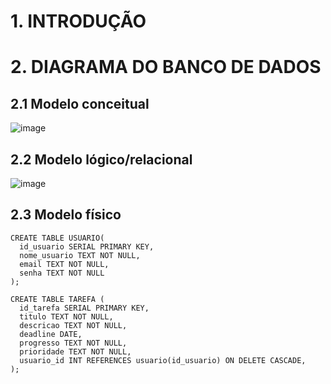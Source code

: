 # 1. INTRODUÇÃO

# 2. DIAGRAMA DO BANCO DE DADOS

## 2.1 Modelo conceitual
![image](https://github.com/user-attachments/assets/05eb50db-59e4-4a72-833a-85e951338c4c)

## 2.2 Modelo lógico/relacional
![image](https://github.com/user-attachments/assets/19245b98-5762-4845-8928-d1e52c88fdeb)

## 2.3 Modelo físico
```
CREATE TABLE USUARIO(
  id_usuario SERIAL PRIMARY KEY,
  nome_usuario TEXT NOT NULL,
  email TEXT NOT NULL,
  senha TEXT NOT NULL
);

CREATE TABLE TAREFA (
  id_tarefa SERIAL PRIMARY KEY,
  titulo TEXT NOT NULL,
  descricao TEXT NOT NULL,
  deadline DATE,
  progresso TEXT NOT NULL,
  prioridade TEXT NOT NULL,
  usuario_id INT REFERENCES usuario(id_usuario) ON DELETE CASCADE,
);
```